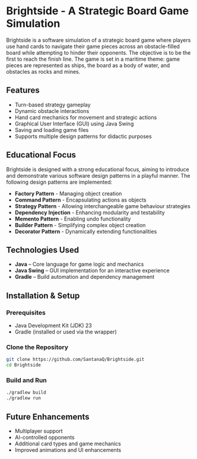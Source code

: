 # Brightside - A Strategic Board Game Simulation

Brightside is a software simulation of a strategic board game where players use hand cards to navigate their game pieces across an obstacle-filled board while attempting to hinder their opponents. The objective is to be the first to reach the finish line. The game is set in a maritime theme: game pieces are represented as ships, the board as a body of water, and obstacles as rocks and mines.

## Features
- Turn-based strategy gameplay
- Dynamic obstacle interactions
- Hand card mechanics for movement and strategic actions
- Graphical User Interface (GUI) using Java Swing
- Saving and loading game files
- Supports multiple design patterns for didactic purposes

## Educational Focus
Brightside is designed with a strong educational focus, aiming to introduce and demonstrate various software design patterns in a playful manner. The following design patterns are implemented:
- **Factory Pattern** - Managing object creation
- **Command Pattern** - Encapsulating actions as objects
- **Strategy Pattern** - Allowing interchangeable game behaviour strategies
- **Dependency Injection** - Enhancing modularity and testability
- **Memento Pattern** - Enabling undo functionality
- **Builder Pattern** - Simplifying complex object creation
- **Decorator Pattern** - Dynamically extending functionalities

## Technologies Used
- **Java** – Core language for game logic and mechanics
- **Java Swing** – GUI implementation for an interactive experience
- **Gradle** – Build automation and dependency management

## Installation & Setup
### Prerequisites
- Java Development Kit (JDK) 23
- Gradle (installed or used via the wrapper)

### Clone the Repository
```bash
git clone https://github.com/SantanaQ/Brightside.git
cd Brightside
```

### Build and Run
```bash
./gradlew build
./gradlew run
```

## Future Enhancements
- Multiplayer support
- AI-controlled opponents
- Additional card types and game mechanics
- Improved animations and UI enhancements
